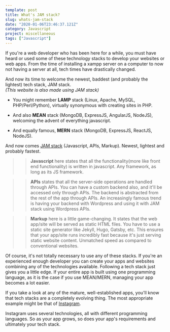 ```yaml
---
template: post
title: What's JAM stack?
slug: whats-jam-stack
date: "2020-01-06T23:46:37.121Z"
category: Javascript
project: miscellaneous
tags: ["Javascript"]
---
```


If you're a web developer who has been here for a while, you must have heard or used some of these technology stacks to develop your websites or web apps.
From the time of installing a xampp server on a computer to now not having a server at all, tech times have drastically changed.

And now its time to welcome the newest, baddest (and probably the lightest) tech stack, JAM stack.  
_(This website is also made using JAM stack)_

- You might remember **LAMP** stack (Linux, Apache, MySQL, PHP/Perl/Python), virtually synonymous with creating sites in PHP.

- And also **MEAN** stack (MongoDB, ExpressJS, AngularJS, NodeJS), welcoming the advent of everything javascript.

- And equally famous, **MERN** stack (MongoDB, ExpressJS, ReactJS, NodeJS).

And now comes [JAM stack](https://jamstack.org/) (Javascript, APIs, Markup). Newest, lightest and probably fastest.

> > **Javascript** here states that all the functionality(more like front end functionality) is written in javascript. Any framework, as long as its JS framework.

> > **APIs** states that all the server-side operations are handled through APIs. You can have a custom backend also, and it'll be accessed only through APIs. The backend is abstracted from the rest of the app through APIs. An increasingly famous trend is having your backend with Wordpress and using it with JAM stack using Wordpress APIs.

> > **Markup** here is a little game-changing. It states that the web app/site will be served as static HTML files. You have to use a static site generator like Jekyll, Hugo, Gatsby, etc. This ensures that your app/site runs incredibly fast because it's just serving static website content. Unmatched speed as compared to conventional websites.

Of course, it's not totally necessary to use any of these stacks. If you're an experienced enough developer you can create your apps and websites combining any of the technologies available. Following a tech stack just gives you a little edge. If your entire app is built using one programming language, as it is the case if you use MEAN/MERN, managing your app becomes a lot easier.

If you take a look at any of the mature, well-established apps, you'll know that tech stacks are a completely evolving thing. The most appropriate example might be that of [Instagram](https://stackshare.io/instagram/instagram).

Instagram uses several technologies, all with different programming languages. So as your app grows, so does your app's requirements and ultimately your tech stack.
